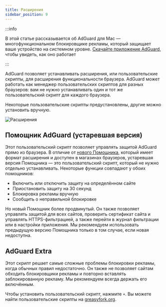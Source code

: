 ```yaml
---
title: Расширения
sidebar_position: 9
---
```


:::info

В этой статье рассказывается об AdGuard для Mac — многофункциональном блокировщике рекламы, который защищает ваше устройство на системном уровне. [Скачайте приложение AdGuard](https://agrd.io/download-kb-adblock), чтобы увидеть, как оно работает

:::

AdGuard позволяет устанавливать расширения, или пользовательские скрипты, для расширения функциональности браузера. AdGuard может работать как менеджер пользовательских скриптов для разных браузеров: вам не нужно устанавливать один и тот же пользовательский скрипт для каждого браузера.

Некоторые пользовательские скрипты предустановлены, другие можно установить вручную.

![Расширения](https://cdn.adtidy.org/content/kb/ad_blocker/mac/extensions.png)

## Помощник AdGuard (устаревшая версия)

Этот пользовательский скрипт позволяет управлять защитой AdGuard прямо из браузера. В отличие от [нового Помощника](/adguard-for-mac/features/browser-assistant), который имеет формат расширения и доступен в магазинах браузеров, устаревшая версия Помощника — это пользовательский скрипт, который не нужно отдельно устанавливать. Некоторые функции совпадают у обоих помощников:

- Включить или отключить защиту на определённом сайте
- Приостановить защиту на 30 секунд
- Блокировка рекламы вручную
- Сообщить о неправильной блокировке

Но новый Помощник более продвинутый. Он также позволяет управлять защитой для всех сайтов, проверить сертификат сайта и управлять HTTPS-фильтрацией, а также перейти в журнал фильтрации или в настройки приложения. Мы рекомендуем использовать предыдущую версию Помощника только в том случае, если новая недоступна.

## AdGuard Extra

Этот скрипт решает самые сложные проблемы блокировки рекламы, когда обычных правил недостаточно. Он также не позволяет сайтам обходить блокировщики рекламы и повторно вставлять заблокированную рекламу. Мы рекомендуем всегда держать его включённым.

Чтобы установить пользовательский скрипт, нажмите `+`. Вы можете найти пользовательские скрипты на [greasyfork.org](https://greasyfork.org/).
